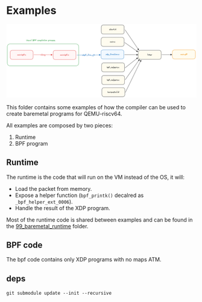# Examples

![compiler.png](compiler.png)

This folder contains some examples of how the compiler can be used to create baremetal programs for QEMU-riscv64.

All examples are composed by two pieces:
1. Runtime
2. BPF program

## Runtime
The runtime is the code that will run on the VM instead of the OS, it will:
- Load the packet from memory.
- Expose a helper function (`bpf_printk()` decalred as `_bpf_helper_ext_0006`).
- Handle the result of the XDP program.

Most of the runtime code is shared between examples and can be found in the [99_baremetal_runtime](../rv64_baremetal_runtime/) folder.

## BPF code
The bpf code contains only XDP programs with no maps ATM.

## deps
```shell
git submodule update --init --recursive
```

